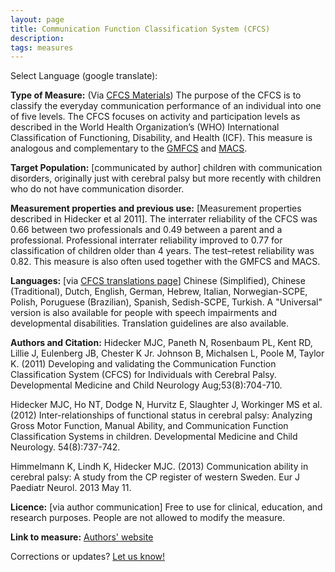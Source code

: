 ```yaml
---
layout: page
title: Communication Function Classification System (CFCS)
description:
tags: measures
---
```


Select Language (google translate):  

<div id="google_translate_element"></div><script type="text/javascript">
function googleTranslateElementInit() {
  new google.translate.TranslateElement({pageLanguage: 'en', layout: google.translate.TranslateElement.InlineLayout.SIMPLE, gaTrack: true, gaId: 'UA-64320648-1'}, 'google_translate_element');
}
</script><script type="text/javascript" src="//translate.google.com/translate_a/element.js?cb=googleTranslateElementInit"></script>  

**Type of Measure:**   (Via [CFCS Materials](http://cfcs.us/wp-content/uploads/2014/02/CFCS_universal_2012_06_06.pdf)) The purpose of the CFCS is to classify the everyday communication performance of an individual into one of five levels. The CFCS focuses on activity and participation levels as described in the World Health Organization’s (WHO) International Classification of Functioning, Disability, and Health (ICF).  This measure is analogous and complementary to the [GMFCS](http://disabilitymeasures.org/gmfcs) and [MACS](http://disabilitymeasures.org/macs).

**Target Population:** [communicated by author] children with communication disorders, originally just with cerebral palsy but more recently with children who do not have communication disorder. 

**Measurement properties and previous use:** [Measurement properties described in Hidecker et al 2011].  The interrater reliability of the CFCS was 0.66 between two professionals and 0.49 between a parent and a professional. Professional interrater reliability improved to 0.77 for classification of children older than 4 years. The test–retest reliability was 0.82. This measure is also often used together with the GMFCS and MACS.

**Languages:** [via [CFCS translations page](http://cfcs.us/?page_id=8)] Chinese (Simplified), Chinese (Traditional), Dutch, English, German, Hebrew, Italian, Norwegian-SCPE, Polish, Poruguese (Brazilian), Spanish, Sedish-SCPE, Turkish. A "Universal" version is also available for people with speech impairments and developmental disabilities. Translation guidelines are also available.

**Authors and Citation:**  Hidecker MJC, Paneth N, Rosenbaum PL, Kent RD, Lillie J, Eulenberg JB, Chester K Jr. Johnson B, Michalsen L, Poole M, Taylor K. (2011) Developing and validating the Communication Function Classification System (CFCS) for Individuals with Cerebral Palsy. Developmental Medicine and Child Neurology Aug;53(8):704-710.

Hidecker MJC, Ho NT, Dodge N, Hurvitz E, Slaughter J, Workinger MS et al. (2012) Inter-relationships of functional status in cerebral palsy: Analyzing Gross Motor Function, Manual Ability, and Communication Function Classification Systems in children. Developmental Medicine and Child Neurology. 54(8):737-742.

Himmelmann K, Lindh K, Hidecker MJC. (2013) Communication ability in cerebral palsy: A study from the CP register of western Sweden. Eur J Paediatr Neurol. 2013 May 11.

**Licence:** [via author communication] Free to use for clinical, education, and research purposes. People are not allowed to modify the measure.

**Link to measure:** [Authors' website](http://www.cfcs.us)

Corrections or updates? [Let us know!](http://disabilitymeasures.org/contact)
